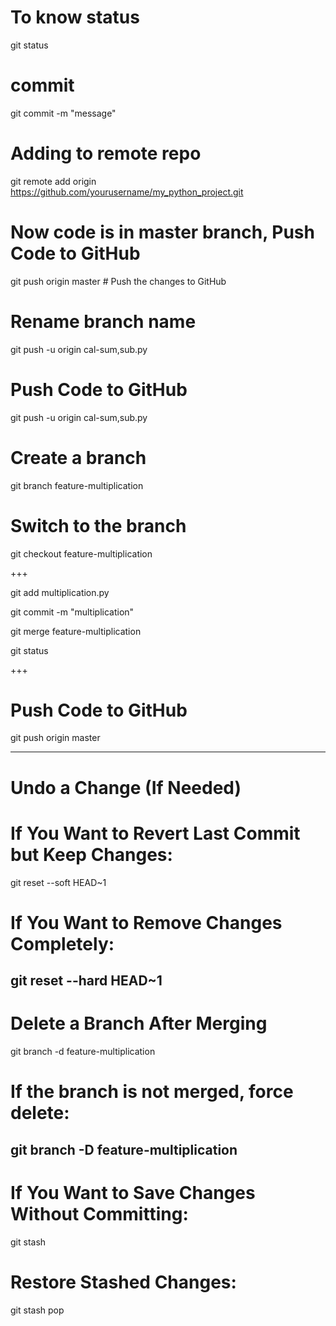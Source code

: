 # To know status
git status
# commit
git commit -m "message"
# Adding to remote repo
git remote add origin https://github.com/yourusername/my_python_project.git 

# Now code is in master branch, Push Code to GitHub
git push origin master  # Push the changes to GitHub 

# Rename branch name
git push -u origin cal-sum,sub.py

# Push Code to GitHub
git push -u origin cal-sum,sub.py 

 # Create a branch
git branch feature-multiplication 

# Switch to the branch
git checkout feature-multiplication  

+++

git add multiplication.py

git commit -m "multiplication"

git merge feature-multiplication

git status

+++

# Push Code to GitHub
git push origin master

-----------------------------------------------------------
# Undo a Change (If Needed)
# If You Want to Revert Last Commit but Keep Changes:

git reset --soft HEAD~1

# If You Want to Remove Changes Completely:
git reset --hard HEAD~1
-----------------------------------------------------------
# Delete a Branch After Merging
git branch -d feature-multiplication

# If the branch is not merged, force delete:
git branch -D feature-multiplication
------------------------------------------------------------
# If You Want to Save Changes Without Committing:

git stash
# Restore Stashed Changes:

git stash pop
